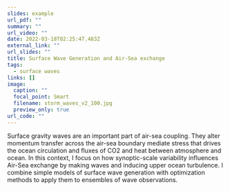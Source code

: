 ```yaml
---
slides: example
url_pdf: ""
summary: ""
url_video: ""
date: 2022-03-18T02:25:47.483Z
external_link: ""
url_slides: ""
title: Surface Wave Generation and Air-Sea exchange
tags:
  - surface waves
links: []
image:
  caption: ""
  focal_point: Smart
  filename: storm_waves_v2_100.jpg
  preview_only: true
url_code: ""
---
```

Surface gravity waves are an important part of air-sea coupling. They alter momentum transfer across the air-sea boundary mediate stress that drives the ocean circulation and fluxes of CO2 and heat between atmosphere and ocean. In this context, I focus on how synoptic-scale variability influences Air-Sea exchange by making waves and inducing upper ocean turbulence. I combine simple models of surface wave generation with optimization methods to apply them to ensembles of wave observations.